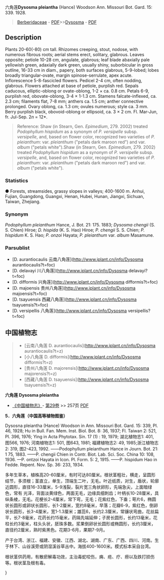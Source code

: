 六角莲**Dysosma pleiantha** (Hance) Woodson Ann. Missouri Bot. Gard. 15: 339. 1928.

> [Berberidaceae](http://www.iplant.cn/info/Berberidaceae?t=foc) - [PDF](http://www.iplant.cn/foc/pdf/Berberidaceae.pdf)>>[Dysosma](http://www.iplant.cn/info/Dysosma?t=foc) - [PDF](http://www.iplant.cn/foc/pdf/Dysosma.pdf)

## Description

Plants 20-60(-80) cm tall. Rhizomes creeping, stout, nodose, with numerous fibrous roots; aerial stems erect, solitary, glabrous. Leaves opposite; petiole 10-28 cm, angulate, glabrous; leaf blade abaxially pale yellowish green, adaxially dark green, usually shiny, suborbicular in gross outline, 16-33 cm in diam., papery, both surfaces glabrous, 5-9-lobed; lobes broadly triangular-ovate, margin spinose-serrulate, apex acute. Inflorescence 5-8-fascicled flowers. Pedicel 2-4 cm, often nodding, glabrous. Flowers attached at base of petiole, purplish red. Sepals caducous, elliptic-oblong or ovate-oblong, 1-2 × ca. 0.8 cm. Petals 6-9, purplish red, obovate-oblong, 3-4 × 1-1.3 cm. Stamens falcate-inflexed, ca. 2.3 cm; filaments flat, 7-8 mm; anthers ca. 1.5 cm; anther connective prolonged. Ovary oblong, ca. 1.3 cm; ovules numerous; style ca. 3 mm. Berry purplish black, obovoid-oblong or ellipsoid, ca. 3 × 2 cm. Fl. Mar-Jun, fr. Jul-Sep. 2*n* = 12*.


> Reference: 
> Shaw (in Stearn, Gen. *Epimedium*, 279. 2002) treated *Podophyllum hispidum* as a synonym of *P. versipelle* subsp. *versipelle*, and, based on flower color, recognized two varieties of *P. pleianthum*: var. *pleianthum* (\"petals dark maroon red\") and var. *album* (\"petals white\").Shaw (in Stearn, Gen. *Epimedium*, 279. 2002) treated *Podophyllum hispidum* as a synonym of *P. versipelle* subsp. *versipelle*, and, based on flower color, recognized two varieties of *P. pleianthum*: var. *pleianthum* (\"petals dark maroon red\") and var. *album* (\"petals white\").

### Statistics
● Forests, streamsides, grassy slopes in valleys; 400-1600 m. Anhui, Fujian, Guangdong, Guangxi, Henan, Hubei, Hunan, Jiangxi, Sichuan, Taiwan, Zhejiang.

### Synonym
*Podophyllum pleianthum* Hance, J. Bot. 21: 175. 1883; *Dysosma chengii* (S. S. Chien) Hiroe; *D. hispida* (K. S. Hao) Hiroe; *P. chengii* S. S. Chien; *P. hispidum* K. S. Hao; *P. onzoi* Hayata; *P. pleianthum* var. *album* Masamune.

### Parsublist

* [D.  aurantiocaulis  云南八角莲](http://www.iplant.cn/info/Dysosma aurantiocaulis?t=foc)
* [D.  delavayi  川八角莲](http://www.iplant.cn/info/Dysosma delavayi?t=foc)
* [D.  difformis  兴角莲](http://www.iplant.cn/info/Dysosma difformis?t=foc)
* [D.  majoensis  贵州八角莲](http://www.iplant.cn/info/Dysosma majoensis?t=foc)
* [D.  tsayuensis  西藏八角莲](http://www.iplant.cn/info/Dysosma tsayuensis?t=foc)
* [D.  versipellis  八角莲](http://www.iplant.cn/info/Dysosma versipellis?t=foc)


## 中国植物志

> * [云南八角莲  D.  aurantiocaulis](http://www.iplant.cn/info/Dysosma aurantiocaulis?t=z)
> * [小八角莲  D.  difformis](http://www.iplant.cn/info/Dysosma difformis?t=z)
> * [贵州八角莲  D.  majorensis](http://www.iplant.cn/info/Dysosma majorensis?t=z)
> * [西藏八角莲  D.  tsayuensis](http://www.iplant.cn/info/Dysosma tsayuensis?t=z)


**六角莲 Dysosma pleiantha**

* [《中国植物志》](http://www.iplant.cn/frps)- [第29卷](http://www.iplant.cn/frps/vol/29) >> 257页 [PDF](http://www.iplant.cn/frps/pdf/29/257a.pdf)

**5．六角莲（中国高等植物图鉴）**

Dysosna pleiantha (Hance) Woodson in Ann. Missouri Bot. Gard. 15: 339, Pl. 46, 1928; Hu in Bull. Fan. Mem. Inst. Biol. Bot. 8: 36, 1937; Fl. Taiwan 2: 521, Pl. 396, 1976; Ying in Acta Phytotax. Sin. 17 (1) : 19, 1979; 湖北植物志1: 401, 图566, 1976; 河南植物志1: 501, 图643, 1981; 福建植物志2: 49, 1985;浙江植物志2: 319, 图2-423, 1992. ——Podophyllum pleianthum Hance in Journ. Bot. 21: 1 75, 1883. ——P. chengii Chien in Contr. Biot. Lab. Sci. Soc. China 10: 108, 1936. —P. ontzoi Hayata in Icon. Pl. Form. 5: 2, 1915. ——P. hispidum Hao in Fedde. Repent. Nov. Sp. 36: 233, 1934.

多年生草本，植株高20-60厘米，有时可达80厘米。根状茎粗壮，横走，呈圆形结节，多须根；茎直立，单生，顶端生二叶，无毛。叶近纸质，对生，盾状，轮廓近圆形，直径16-33厘米，5-9浅裂，裂片宽三角状卵形，先端急尖，上面暗绿色，常有 光泽，背面淡黄绿色，两面无毛，边缘具细刺齿；叶柄长10-28厘米，具纵条棱，无毛。花梗长2-4厘米，常下弯，无毛；花紫红色，下垂；萼片6，椭圆状长圆形或卵状长圆形，长1-2厘米，宽约8毫米，早落；花瓣6-9，紫红色，倒卵状长圆形，长3-4厘米，宽1-1.3厘米；雄蕊6，长约2.3厘米，常镰状弯曲，花丝扁平，长7-8毫米，花药长约15毫米，药隔先端延伸；子房长圆形，长约13毫米，花柱长约3毫米，柱头头状，胚珠多数。浆果倒卵状长圆形或椭圆形，长约3厘米，直径约2厘米，熟时紫黑色。花期3-6月，果期7-9月。

产于台湾、浙江、福建、安徽、江西、湖北、湖南、广东、广西、四川、河南。生于林下、山谷溪旁或阴湿溪谷草丛中。海拔400-1600米。模式标本采自台湾。

根状茎供药用，有散瘀解毒功效，主治毒蛇咬伤，痈、疮、疗、痨以及跌打损伤等。根状茎及根有毒。

}